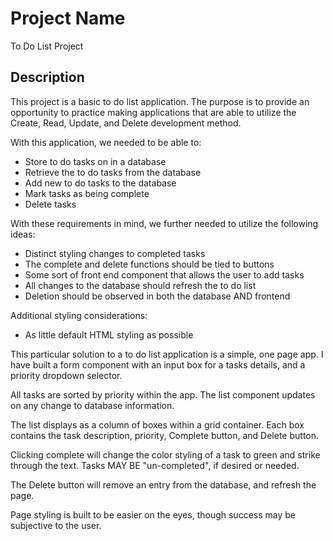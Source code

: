 # Project Name

To Do List Project


## Description

This project is a basic to do list application. The purpose is to provide an opportunity to practice making applications that are able to utilize the Create, Read, Update, and Delete development method.

With this application, we needed to be able to:
- Store to do tasks on in a database
- Retrieve the to do tasks from the database
- Add new to do tasks to the database
- Mark tasks as being complete
- Delete tasks

With these requirements in mind, we further needed to utilize the following ideas:
- Distinct styling changes to completed tasks
- The complete and delete functions should be tied to buttons
- Some sort of front end component that allows the user to add tasks
- All changes to the database should refresh the to do list
- Deletion should be observed in both the database AND frontend

Additional styling considerations:
- As little default HTML styling as possible

This particular solution to a to do list application is a simple, one page app. I have built a form component with an input box for a tasks details, and a priority dropdown selector.

All tasks are sorted by priority within the app. The list component updates on any change to database information.

The list displays as a column of boxes within a grid container. Each box contains the task description, priority, Complete button, and Delete button.

Clicking complete will change the color styling of a task to green and strike through the text. Tasks MAY BE "un-completed", if desired or needed.

The Delete button will remove an entry from the database, and refresh the page.

Page styling is built to be easier on the eyes, though success may be subjective to the user.
